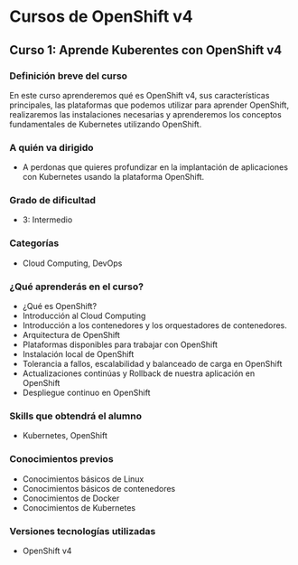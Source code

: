 # Cursos de OpenShift v4

## Curso 1: Aprende Kuberentes con OpenShift v4

### Definición breve del curso

En este curso aprenderemos qué es OpenShift v4, sus características principales, las plataformas que podemos utilizar para aprender OpenShift, realizaremos las instalaciones necesarias y aprenderemos los conceptos fundamentales de Kubernetes utilizando OpenShift.

### A quién va dirigido

* A perdonas que quieres profundizar en la implantación de aplicaciones con Kubernetes usando la plataforma OpenShift.

### Grado de dificultad

* 3: Intermedio

### Categorías

* Cloud Computing, DevOps

### ¿Qué aprenderás en el curso?

* ¿Qué es OpenShift?
* Introducción al Cloud Computing
* Introducción a los contenedores y los orquestadores de contenedores.
* Arquitectura de OpenShift
* Plataformas disponibles para trabajar con OpenShift
* Instalación local de OpenShift
* Tolerancia a fallos, escalabilidad y balanceado de carga en OpenShift
* Actualizaciones continúas y Rollback de nuestra aplicación en OpenShift
* Despliegue continuo en OpenShift

### Skills que obtendrá el alumno

* Kubernetes, OpenShift

### Conocimientos previos

* Conocimientos básicos de Linux
* Conocimientos básicos de contenedores
* Conocimientos de Docker
* Conocimientos de Kubernetes

### Versiones tecnologías utilizadas

* OpenShift v4

